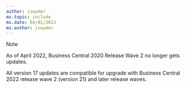 ```yaml
---
author: jswymer
ms.topic: include
ms.date: 04/01/2022
ms.author: jswymer
---
```

> [!NOTE]
> As of April 2022, Business Central 2020 Release Wave 2 no longer gets updates.
>
> All version 17 updates are compatible for upgrade with Business Central 2022 release wave 2 (version 21) and later release waves.
